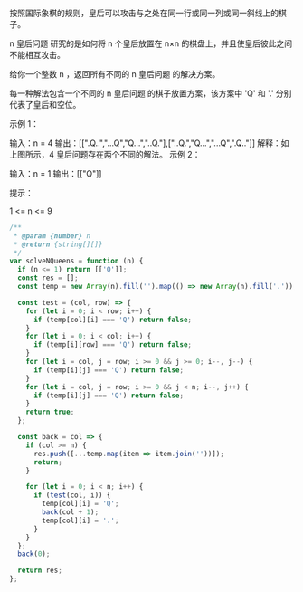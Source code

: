 <!-- @format -->

###

按照国际象棋的规则，皇后可以攻击与之处在同一行或同一列或同一斜线上的棋子。

n 皇后问题 研究的是如何将 n 个皇后放置在 n×n 的棋盘上，并且使皇后彼此之间不能相互攻击。

给你一个整数 n ，返回所有不同的 n 皇后问题 的解决方案。

每一种解法包含一个不同的 n 皇后问题 的棋子放置方案，该方案中 'Q' 和 '.' 分别代表了皇后和空位。

示例 1：

输入：n = 4
输出：[[".Q..","...Q","Q...","..Q."],["..Q.","Q...","...Q",".Q.."]]
解释：如上图所示，4 皇后问题存在两个不同的解法。
示例 2：

输入：n = 1
输出：[["Q"]]

提示：

1 <= n <= 9

```js
/**
 * @param {number} n
 * @return {string[][]}
 */
var solveNQueens = function (n) {
  if (n <= 1) return [['Q']];
  const res = [];
  const temp = new Array(n).fill('').map(() => new Array(n).fill('.'));

  const test = (col, row) => {
    for (let i = 0; i < row; i++) {
      if (temp[col][i] === 'Q') return false;
    }
    for (let i = 0; i < col; i++) {
      if (temp[i][row] === 'Q') return false;
    }
    for (let i = col, j = row; i >= 0 && j >= 0; i--, j--) {
      if (temp[i][j] === 'Q') return false;
    }
    for (let i = col, j = row; i >= 0 && j < n; i--, j++) {
      if (temp[i][j] === 'Q') return false;
    }
    return true;
  };

  const back = col => {
    if (col >= n) {
      res.push([...temp.map(item => item.join(''))]);
      return;
    }

    for (let i = 0; i < n; i++) {
      if (test(col, i)) {
        temp[col][i] = 'Q';
        back(col + 1);
        temp[col][i] = '.';
      }
    }
  };
  back(0);

  return res;
};
```
